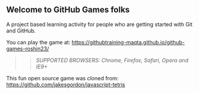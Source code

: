 ## Welcome to GitHub Games folks

A project based learning activity for people who are getting started with Git and GitHub.

You can play the game at: https://githubtraining-maqta.github.io/github-games-roshin23/

>> _*SUPPORTED BROWSERS*: Chrome, Firefox, Safari, Opera and IE9+_

This fun open source game was cloned from: https://github.com/jakesgordon/javascript-tetris
